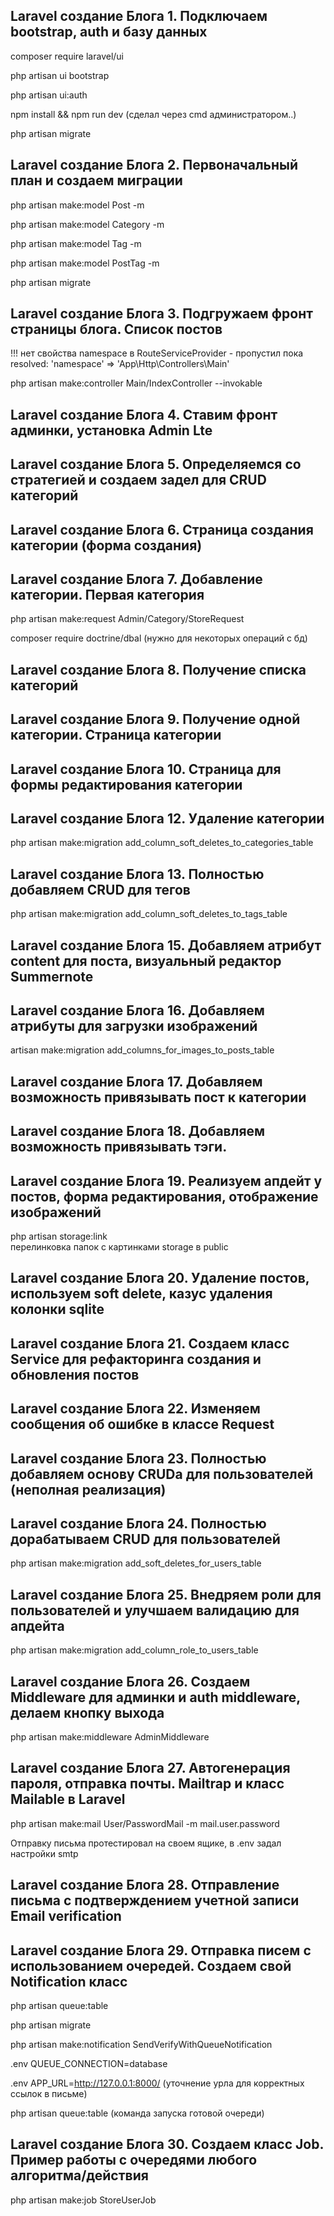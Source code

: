 ## Laravel создание Блога 1. Подключаем bootstrap, auth и базу данных
composer require laravel/ui

php artisan ui bootstrap

php artisan ui:auth

npm install && npm run dev (сделал через cmd администратором..)

php artisan migrate

## Laravel создание Блога 2. Первоначальный план и создаем миграции

php artisan make:model Post -m

php artisan make:model Category -m

php artisan make:model Tag -m

php artisan make:model PostTag -m

php artisan migrate

## Laravel создание Блога 3. Подгружаем фронт страницы блога. Список постов

!!! нет свойства namespace в RouteServiceProvider - пропустил пока<br>resolved: 'namespace' => 'App\Http\Controllers\Main'

php artisan make:controller Main/IndexController --invokable

## Laravel создание Блога 4. Ставим фронт админки, установка Admin Lte

## Laravel создание Блога 5. Определяемся со стратегией и создаем задел для CRUD категорий

## Laravel создание Блога 6. Страница создания категории (форма создания)

## Laravel создание Блога 7. Добавление категории. Первая категория

php artisan make:request Admin/Category/StoreRequest

composer require doctrine/dbal (нужно для некоторых операций с бд)

## Laravel создание Блога 8. Получение списка категорий

## Laravel создание Блога 9. Получение одной категории. Страница категории

## Laravel создание Блога 10. Страница для формы редактирования категории

## Laravel создание Блога 12. Удаление категории

php artisan make:migration add_column_soft_deletes_to_categories_table

## Laravel создание Блога 13. Полностью добавляем CRUD для тегов

php artisan make:migration add_column_soft_deletes_to_tags_table

## Laravel создание Блога 15. Добавляем атрибут content для поста, визуальный редактор Summernote

## Laravel создание Блога 16. Добавляем атрибуты для загрузки изображений

artisan make:migration add_columns_for_images_to_posts_table

## Laravel создание Блога 17. Добавляем возможность привязывать пост к категории

## Laravel создание Блога 18. Добавляем возможность привязывать тэги.

## Laravel создание Блога 19. Реализуем апдейт у постов, форма редактирования, отображение изображений

php artisan storage:link<br>
перелинковка папок с картинками storage в public

## Laravel создание Блога 20. Удаление постов, используем soft delete, казус удаления колонки sqlite

## Laravel создание Блога 21. Создаем класс Service для рефакторинга создания и обновления постов

## Laravel создание Блога 22. Изменяем сообщения об ошибке в классе Request

## Laravel создание Блога 23. Полностью добавляем основу CRUDа для пользователей (неполная реализация)

## Laravel создание Блога 24. Полностью дорабатываем CRUD для пользователей

php artisan make:migration add_soft_deletes_for_users_table

## Laravel создание Блога 25. Внедряем роли для пользователей и улучшаем валидацию для апдейта

php artisan make:migration add_column_role_to_users_table

## Laravel создание Блога 26. Создаем Middleware для админки и auth middleware, делаем кнопку выхода

php artisan make:middleware AdminMiddleware

## Laravel создание Блога 27. Автогенерация пароля, отправка почты. Mailtrap и класс Mailable в Laravel

php artisan make:mail User/PasswordMail -m mail.user.password

Отправку письма протестировал на своем ящике, в .env задал настройки smtp

## Laravel создание Блога 28. Отправление письма с подтверждением учетной записи Email verification

## Laravel создание Блога 29. Отправка писем с использованием очередей. Создаем свой Notification класс

php artisan queue:table

php artisan migrate

php artisan make:notification SendVerifyWithQueueNotification

.env QUEUE_CONNECTION=database

.env APP_URL=http://127.0.0.1:8000/ (уточнение урла для корректных ссылок в письме)

php artisan queue:table (команда запуска готовой очереди)

## Laravel создание Блога 30. Создаем класс Job. Пример работы с очередями любого алгоритма/действия

php artisan make:job StoreUserJob


